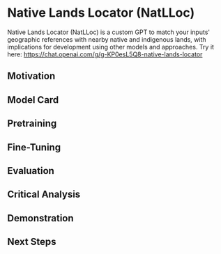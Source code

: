 # Native Lands Locator (NatLLoc)
Native Lands Locator (NatLLoc) is a custom GPT to match your inputs' geographic references with nearby native and indigenous lands, with implications for development using other models and approaches. Try it here: https://chat.openai.com/g/g-KP0esL5Q8-native-lands-locator

## Motivation

## Model Card

## Pretraining

## Fine-Tuning

## Evaluation

## Critical Analysis

## Demonstration

## Next Steps
